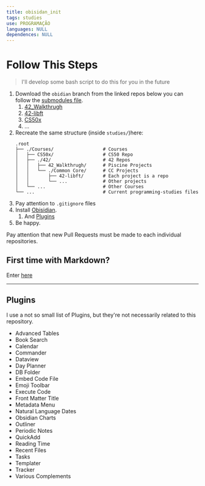 ```yaml
---
title: obisidan_init
tags: studies
use: PROGRAMAÇÃO
languages: NULL
dependences: NULL
---
```


# Follow This Steps

> I'll develop some bash script to do this for you in the future

1. Download the `obidian` branch from the linked repos below you can follow the [submodules file](./.gitmodules).
	1. [42_Walkthrugh](https://github.com/the-8-bits/42_Walkthrugh)
	2. [42-libft](https://github.com/the-8-bits/42-libft)
	3. [CS50x](https://github.com/see7e/cs50x/tree/obsidian)
	4. ...
2.  Recreate the same structure (inside `studies/`)here:
	```
	.root
	├── ./Courses/                 	# Courses
	│	├── CS50x/                 	# CS50 Repo
	│	├── ./42/                   # 42 Repos
	│	│   ├── 42_Walkthrugh/     	# Piscine Projects
	│	│   └── ./Common Core/      # CC Projects
	│	│   	├── 42-libft/      	# Each project is a repo
	│	│   	└── ...            	# Other projects
	│	└── ...		            	# Other Courses
	└── ...                    		# Current programming-studies files
	```
3. Pay attention to `.gitignore` files
4. Install [Obisidian](https://help.obsidian.md/Getting+started/Download+and+install+Obsidian).
	1. And [Plugins](#plugins)
5. Be happy.

Pay attention that new Pull Requests must be made to each individual repositories.

## First time with Markdown?

Enter [here](first-time.md)

---

## Plugins

I use a not so small list of Plugins, but they're not necessarily related to this repository.

- Advanced Tables
- Book Search
- Calendar
- Commander
- Dataview
- Day Planner
- DB Folder
- Embed Code File
- Emoji Toolbar
- Execute Code
- Front Matter Title
- Metadata Menu
- Natural Language Dates
- Obsidian Charts
- Outliner
- Periodic Notes
- QuickAdd
- Reading Time
- Recent Files
- Tasks
- Templater
- Tracker
- Various Complements